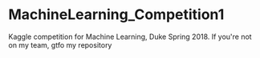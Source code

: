 # MachineLearning_Competition1
Kaggle competition for Machine Learning, Duke Spring 2018. If you're not on my team, gtfo my repository
